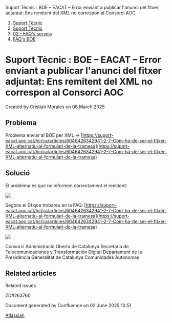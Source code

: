 Suport Tècnic : BOE – EACAT – Error enviant a publicar l'anunci del fitxer adjuntat: Ens remitent del XML no correspon al Consorci AOC  

1.  [Suport Tècnic](index.html)
2.  [Suport Tècnic](13893782.html)
3.  [02 - FAQ's serveis](26313393.html)
4.  [FAQ's BOE](28705545.html)

Suport Tècnic : BOE – EACAT – Error enviant a publicar l'anunci del fitxer adjuntat: Ens remitent del XML no correspon al Consorci AOC
======================================================================================================================================

Created by Cristian Morales on 06 March 2025

Problema
--------

Problema enviar al BOE per XML → [https://suport-eacat.aoc.cat/hc/ca/articles/6046426342941-2-7-Com-ha-de-ser-el-fitxer-XML-alternatiu-al-formulari-de-la-tramesa](https://suport-eacat.aoc.cat/hc/ca/articles/6046426342941-2-7-Com-ha-de-ser-el-fitxer-XML-alternatiu-al-formulari-de-la-tramesa)

Solució
-------

El problema es que no informen correctament el remitent:

![](https://aoccat.zendesk.com/attachments/token/SVJFMGunS6kisx9J8MkaV1XI9/?name=image.png)

Segons el DI que trobareu en la FAQ: [https://suport-eacat.aoc.cat/hc/ca/articles/6046426342941-2-7-Com-ha-de-ser-el-fitxer-XML-alternatiu-al-formulari-de-la-tramesa](https://suport-eacat.aoc.cat/hc/ca/articles/6046426342941-2-7-Com-ha-de-ser-el-fitxer-XML-alternatiu-al-formulari-de-la-tramesa)

![](https://aoccat.zendesk.com/attachments/token/iHvDCDdXLiALWinvuE3eAUBjS/?name=image.png)

  

<remitente>
          <nodoRemitente idDir3="A09018933" nivel="4">Consorci Administració Oberta de Catalunya</nodoRemitente>
          <nodoRemitente idDir3="A09041912" nivel="3">Secretaría de Telecomunicaciones y Transformación Digital</nodoRemitente>
          <nodoRemitente idDir3="A09002971" nivel="2">Departament de la Presidència</nodoRemitente>
          <nodoRemitente idDir3="A09002970" nivel="1">Generalitat de Catalunya</nodoRemitente>
          <nodoRemitente idDir3="A99999999" nivel="0">Comunidades Autonomas</nodoRemitente>
      </remitente>
 

  

  

Related articles
----------------

  

Related issues

ZD#263760

Document generated by Confluence on 02 June 2025 10:51

[Atlassian](http://www.atlassian.com/)